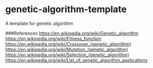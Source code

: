 # genetic-algorithm-template
A template for genetic algorithm

###References
https://en.wikipedia.org/wiki/Genetic_algorithm
https://en.wikipedia.org/wiki/Fitness_function
https://en.wikipedia.org/wiki/Crossover_(genetic_algorithm)
https://en.wikipedia.org/wiki/Mutation_(genetic_algorithm)
https://en.wikipedia.org/wiki/Selection_(genetic_algorithm)
https://en.wikipedia.org/wiki/List_of_genetic_algorithm_applications
